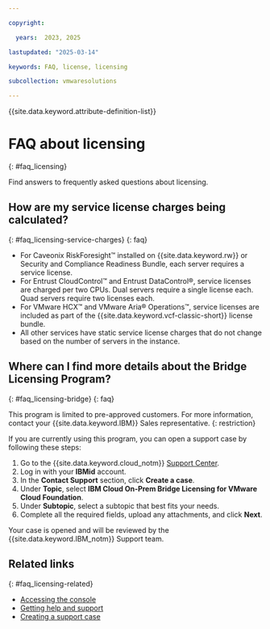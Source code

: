 ```yaml
---

copyright:

  years:  2023, 2025

lastupdated: "2025-03-14"

keywords: FAQ, license, licensing

subcollection: vmwaresolutions

---
```


{{site.data.keyword.attribute-definition-list}}

# FAQ about licensing
{: #faq_licensing}

Find answers to frequently asked questions about licensing.

## How are my service license charges being calculated?
{: #faq_licensing-service-charges}
{: faq}

* For Caveonix RiskForesight™ installed on {{site.data.keyword.rw}} or Security and Compliance Readiness Bundle, each server requires a service license.
* For Entrust CloudControl™ and Entrust DataControl®, service licenses are charged per two CPUs. Dual servers require a single license each. Quad servers require two licenses each.
* For VMware HCX™ and VMware Aria® Operations™, service licenses are included as part of the {{site.data.keyword.vcf-classic-short}} license bundle.
* All other services have static service license charges that do not change based on the number of servers in the instance.

## Where can I find more details about the Bridge Licensing Program?
{: #faq_licensing-bridge}
{: faq}

This program is limited to pre-approved customers. For more information, contact your {{site.data.keyword.IBM}} Sales representative.
{: restriction}

If you are currently using this program, you can open a support case by following these steps:

1. Go to the {{site.data.keyword.cloud_notm}} [Support Center](/unifiedsupport/supportcenter).
2. Log in with your **IBMid** account.
3. In the **Contact Support** section, click **Create a case**.
4. Under **Topic**, select **IBM Cloud On-Prem Bridge Licensing for VMware Cloud Foundation**.
5. Under **Subtopic**, select a subtopic that best fits your needs.
6. Complete all the required fields, upload any attachments, and click **Next**.

Your case is opened and will be reviewed by the {{site.data.keyword.IBM_notm}} Support team.

## Related links
{: #faq_licensing-related}

* [Accessing the console](/docs/vmwaresolutions?topic=vmwaresolutions-loginmethod)
* [Getting help and support](/docs/vmwaresolutions?topic=vmwaresolutions-trbl_support)
* [Creating a support case](/docs/account?topic=account-open-case&interface=ui#creating-support-case)
